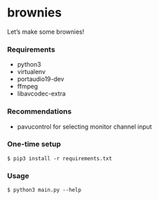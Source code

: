 # brownies

Let’s make some brownies!

### Requirements

- python3
- virtualenv
- portaudio19-dev
- ffmpeg
- libavcodec-extra

### Recommendations

- pavucontrol for selecting monitor channel input

### One-time setup

```
$ pip3 install -r requirements.txt
```

### Usage

```
$ python3 main.py --help
```
